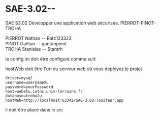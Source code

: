 # SAE-3.02--
SAE S3.02  Développer une application web sécurisée. PIERROT-PINOT-TROHA

PIERROT Nathan -- Ratz123323  
PINOT Gaëtan -- gaetanpinot  
TROHA Stanislas -- Stantrh  



le config.ini doit être configuré comme suit:  

hostWeb doit être l'url du serveur web où vous déployez le projet


```
driver=mysql
username=usernameXu
password=yourPassword
host=webetu.iutnc.univ-lorraine.fr
database=troha2u
hostWeb=http://localhost:63342/SAE-3.02-Touiteur.app
```
il doit être placé dans le src
